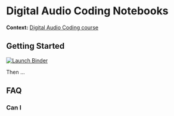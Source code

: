 # Digital Audio Coding Notebooks

**Context:** [Digital Audio Coding course][audio]

[audio]: https://eul.ink/audio

## Getting Started

[![Launch Binder][binder-badge]][audio-binder]

Then ...

[binder-badge]: https://img.shields.io/badge/Launch-Binder-orange.svg?style=flat-square
[audio-binder]: https://mybinder.org/v2/gh/boisgera/audio-notebooks/master

## FAQ

### Can I 

